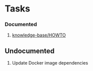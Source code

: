 # Tasks

### Documented

1. [knowledge-base/HOWTO](../../HOWTO)

## Undocumented

1. Update Docker image dependencies
